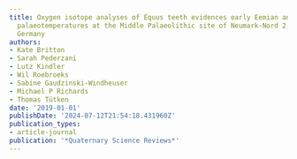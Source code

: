 ```yaml
---
title: Oxygen isotope analyses of Equus teeth evidences early Eemian and early Weichselian
  palaeotemperatures at the Middle Palaeolithic site of Neumark-Nord 2, Saxony-Anhalt,
  Germany
authors:
- Kate Britton
- Sarah Pederzani
- Lutz Kindler
- Wil Roebroeks
- Sabine Gaudzinski-Windheuser
- Michael P Richards
- Thomas Tütken
date: '2019-01-01'
publishDate: '2024-07-12T21:54:18.431960Z'
publication_types:
- article-journal
publication: '*Quaternary Science Reviews*'
---
```

